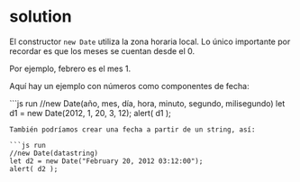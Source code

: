 # solution

El constructor `new Date` utiliza la zona horaria local. Lo único importante por recordar es que los meses se cuentan desde el 0.

Por ejemplo, febrero es el mes 1.

Aquí hay un ejemplo con números como componentes de fecha:

\`\`\`js run //new Date\(año, mes, día, hora, minuto, segundo, milisegundo\) let d1 = new Date\(2012, 1, 20, 3, 12\); alert\( d1 \);

```text
También podríamos crear una fecha a partir de un string, así:

```js run
//new Date(datastring)
let d2 = new Date("February 20, 2012 03:12:00");
alert( d2 );
```

